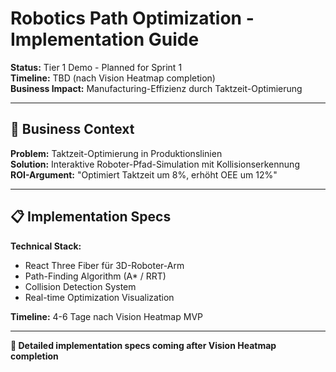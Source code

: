 # Robotics Path Optimization - Implementation Guide

**Status:** Tier 1 Demo - Planned for Sprint 1  
**Timeline:** TBD (nach Vision Heatmap completion)  
**Business Impact:** Manufacturing-Effizienz durch Taktzeit-Optimierung  

---

## 🎯 Business Context

**Problem:** Taktzeit-Optimierung in Produktionslinien  
**Solution:** Interaktive Roboter-Pfad-Simulation mit Kollisionserkennung  
**ROI-Argument:** "Optimiert Taktzeit um 8%, erhöht OEE um 12%"

---

## 📋 Implementation Specs

**Technical Stack:**
- React Three Fiber für 3D-Roboter-Arm
- Path-Finding Algorithm (A* / RRT)
- Collision Detection System
- Real-time Optimization Visualization

**Timeline:** 4-6 Tage nach Vision Heatmap MVP

---

**🚧 Detailed implementation specs coming after Vision Heatmap completion**